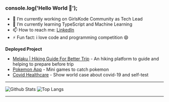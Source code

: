 ### console.log('Hello World 👋'); 

- 🔭 I’m currently working on GirlsKode Community as Tech Lead
- 🌱 I’m currently learning TypeScript and Machine Learning
- 📫 How to reach me: [LinkedIn](https://linkedin.com/in/naufal-arif-pratama-44394a188)
- ⚡ Fun fact: i love code and programming competition 😄

__Deployed Project__
  - [Melaku | Hiking Guide For Better Trip](https://mountnesia-f940e.web.app/login) - An hiking platform to guide and helping to prepare before trip 
  - [Pokemon App](https://pokemon-app-ebon.vercel.app/) - Mini games to catch pokemon
  - [Covid Healthcare](https://drive.google.com/file/d/1tWUXbv0eviVNhMMBo_h7PqPYM6xM7TaP/view?usp=sharing) - Show world case about covid-19 and self-test
___

![Github Stats](https://github-readme-stats.vercel.app/api?username=naufalarif&show_icons=true&count_private=true&include_all_commits=true&hide=stars)
![Top Langs](https://github-readme-stats.vercel.app/api/top-langs/?username=naufalarif&layout=compact)

___


<!--
**naufalarif/naufalarif** is a ✨ _special_ ✨ repository because its `README.md` (this file) appears on your GitHub profile.

Here are some ideas to get you started:

- 🔭 I’m currently working on ...
- 🌱 I’m currently learning ...
- 👯 I’m looking to collaborate on ...
- 🤔 I’m looking for help with ...
- 💬 Ask me about ...
- 📫 How to reach me: ...
- 😄 Pronouns: ...
- ⚡ Fun fact: ...
-->

